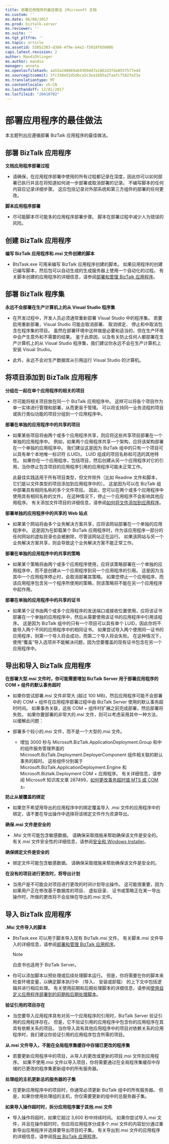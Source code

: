 ```yaml
---
title: 部署应用程序的最佳做法 |Microsoft 文档
ms.custom: ''
ms.date: 06/08/2017
ms.prod: biztalk-server
ms.reviewer: ''
ms.suite: ''
ms.tgt_pltfrm: ''
ms.topic: article
ms.assetid: 53852303-d368-4f9e-b4e2-f5918f65000b
caps.latest.revision: 2
author: MandiOhlinger
ms.author: mandia
manager: anneta
ms.openlocfilehash: aa55a240669ab9369dd7a1862d3fda055f577edd
ms.sourcegitcommit: 3fc338e52d5dbca2c3ea1685a2faafc7582fe23a
ms.translationtype: MT
ms.contentlocale: zh-CN
ms.lasthandoff: 12/01/2017
ms.locfileid: "26010702"
---
```

# <a name="best-practices-for-deploying-an-application"></a>部署应用程序的最佳做法
本主题列出应遵循部署 BizTalk 应用程序的最佳做法。  
  
## <a name="deploying-a-biztalk-application"></a>部署 BizTalk 应用程序  
 **文档应用程序部署过程**  
  
-   请确保，在应用程序部署中使用的所有过程都记录在深度，因此你可以如何部署已执行并且在将知道如何进一步部署或取消部署的记录。 不编写脚本的任何内容应记录详细步骤。 这应包括记录对外部系统和第三方组件的部署的任何更改。  
  
 **脚本应用程序部署**  
  
-   尽可能脚本尽可能多的应用程序部署步骤。 脚本在部署过程中减少人为错误的风险。  
  
## <a name="creating-a-biztalk-application"></a>创建 BizTalk 应用程序  
 **编写 BizTalk 应用程序和.msi 文件创建的脚本**  
  
-   BtsTask.exe 可用来编写 BizTalk 应用程序创建的脚本。 如果应用程序的创建已编写脚本，然后包可以自动生成的生成服务器上使用一个自动化的过程。 有关脚本创建的应用程序的详细信息，请参阅[部署和管理 BizTalk 应用程序](../core/deploying-and-managing-biztalk-applications.md)。
  
## <a name="deploying-a-biztalk-assembly"></a>部署 BizTalk 程序集  
 **永远不会部署在生产计算机上的从 Visual Studio 程序集**  
  
-   在开发过程中，开发人员必须通常重新部署 Visual Studio 中的程序集。 若要启用重新部署，Visual Studio 可能会取消部署、 取消绑定、 停止和中取消包含在程序集的项目。 虽然在部署环境中这样做是必要和适当的，但在生产环境中会产生意外和不需要的结果。 鉴于此原因，以及有关防止任何人都部署在生产计算机上的从 Visual Studio 程序集，我们建议你永远不会在生产计算机上安装 Visual Studio。  
  
-   此外，永远不会对生产数据库从引用运行 Visual Studio 的计算机。  
  
## <a name="adding-artifacts-to-a-biztalk-application"></a>将项目添加到 BizTalk 应用程序  
 **分组在一起在单个应用程序的相关的项目**  
  
-   尽可能将相关项目放在同一个 BizTalk 应用程序中。 这样可以将各个项目作为单一实体进行管理和部署，从而更易于管理。 可以将支持同一业务流程的项目或执行类似功能的项目分组到一个应用程序中。  
  
 **部署在单独的应用程序中的共享的项目**  
  
-   如果某些项目将由两个或多个应用程序共享，则应将这些共享项目部署在一个单独的应用程序中。 例如，如果两个应用程序共享一个架构，应将该架构部署在一个单独的应用程序中。 我们建议这是因为 BizTalk 组中的只有一个项目可以具有单个本地唯一标识符 (LUID)。 LUID 组成的项目名称和可选的其他特性。 如果你在一个应用程序，包括项目，然后创建从另一个应用程序对它的引用，当你停止包含项目的应用程序引用的应用程序可能未正常工作。  
  
     此最佳实践适用于所有项目类型，但文件除外（比如 Readme 文件和脚本，它们是以文件类型的项目添加到应用程序中的）。 这是因为可以在 BizTalk 组中部署具有相同名称的多个文件项目。 因此，您可以在两个或多个应用程序中使用具有相同名称的文件。 在这种情况下，停止一个应用程序不会影响其他应用程序。 有关添加文件项目的详细信息，请参阅[如何将文件添加到应用程序](../core/how-to-add-a-file-to-an-application.md)。  
  
 **部署单独的应用程序中的共享的 Web 站点**  
  
-   如果某个网站将由多个业务解决方案共享，应将该网站部署在一个单独的应用程序中。 这是因为在卸载某个 BizTalk 应用程序时，作为该应用程序一部分的任何网站的虚拟目录也会被删除，尽管该网站正在运行。 如果该网站与另一个业务解决方案共享，则会导致这个业务解决方案不能正常工作。  
  
 **部署在单独的应用程序中的共享的策略**  
  
-   如果某个策略将由两个或多个应用程序使用，应将该策略部署在一个单独的应用程序中，而不是创建从一个应用程序到另一个应用程序的引用。 这是因为当其中一个应用程序停止时，会取消部署其策略。 如果您停止一个应用程序，而该应用程序包含另一个程序所使用的策略，则该策略将不能在另一个应用程序中起作用。  
  
 **部署在单独的应用程序中的共享的证书**  
  
-   如果某个证书由两个或多个应用程序的发送端口或接收位置使用，应将该证书部署在一个单独的应用程序中，然后从需要使用该证书的应用程序中引用该程序。 这是因为 BizTalk 组中的只有一个项目可以具有单个 LUID，因此你将不能导入两个不同的应用程序中的相同证书。 如果尝试导入两个使用同一证书的应用程序，则第一个导入将会成功，而第二个导入将会失败。 在这种情况下，使用“覆盖”导入选项并不能解决问题，因为您要覆盖的现有证书包含在另一个应用程序中。  
  
## <a name="exporting-and-importing-a-biztalk-application"></a>导出和导入 BizTalk 应用程序  
 **在部署大型.msi 文件时，你可能需要增加 BizTalk Server 用于部署应用程序的 COM + 组件的默认事务超时**  
  
-   如果你尝试部署.msi 文件非常大 (超过 100 MB)，然后应用程序可能不会部署中的 COM + 组件在应用程序部署过程中由 BizTalk Server 使用的默认事务超时时间。 如果事务关联，这些 COM + 组件时扩展之前完成部署，然后部署将失败。 如果你要部署的非常大的.msi 文件，则可以考虑采用其中一种方法，以缓解此问题：  
  
-   部署多个较小的.msi 文件，而不是一个大型的.msi 文件。  
  
    -   增加 3000 秒与 Microsoft.BizTalk.ApplicationDeployment.Group 和中的组件服务管理界面的 Microsoft.BizTalk.Deployment.DeployerComponent 组件相关联的默认事务的超时。 这些组件分别属于 Microsoft.BizTalk.ApplicationDeployment.Engine 和 Microsoft.Biztalk.Deployment COM + 应用程序。 有关详细信息，请参阅 Microsoft 知识库文章 287499，[如何更改事务超时值 MTS 或 COM +](https://support.microsoft.com/help/287499/how-to-change-the-transaction-time-out-value-for-mts-or-com)。  
  
 **防止从被覆盖的绑定**  
  
-   如果您不希望用导出的应用程序中的绑定覆盖导入 .msi 文件的应用程序中的绑定，请不要在导出操作中选择将该绑定文件作为资源导出。  
  
 **确保.msi 文件是安全的**  
  
-   .Msi 文件可能包含敏感数据。 请确保采取措施来帮助确保该文件是安全的。 有关.msi 文件安全性的详细信息，请参阅[安全和 Windows Installer](../core/security-and-windows-installer.md)。  
  
 **确保绑定文件是安全的**  
  
-   绑定文件可能包含敏感数据。 请确保采取措施来帮助确保该文件是安全的。  
  
 **在没有的项目进行更改时，将导出计划**  
  
-   当用户是不可能会对项目进行更改的时间计划导出操作。 这可能很重要，因为如果用户正在修改基于数据库的项目、 虚拟目录、 证书或策略正在某一导出操作时，所做的更改将不会反映在导出的.msi 文件。  
  
## <a name="importing-a-biztalk-application"></a>导入 BizTalk 应用程序  
 **.Msi 文件导入的脚本**  
  
-   BtsTask.exe 可以用于脚本导入现有 BizTalk.msi 文件。 有关脚本.msi 文件导入的详细信息，请参阅[部署和管理 BizTalk 应用程序](../core/deploying-and-managing-biztalk-applications.md)。 
  
    > [!NOTE]  
    >  白皮书也适用于 BizTalk Server。  
  
-   你可以添加脚本以预处理或后续处理脚本运行。 但是，你将需要在你的脚本来检查环境变量，以确定脚本执行中 （导入、 安装或卸载） 的上下文中包括逻辑并进行相应处理。 有关使用前期和后期处理脚本的详细信息，请参阅[使用自定义应用程序部署到的前期和后期处理脚本](../core/using-pre-and-post-processing-scripts-to-customize-application-deployment.md)。 
  
 **验证引用的项目存在**  
  
-   当您要导入应用程序具有对另一个应用程序的引用时，BizTalk Server 验证引用的应用程序存在。 但是，它不验证引用的应用程序中包含你的应用程序在其具有依赖关系的项目。 当你导入具有其他应用程序中的项目对依赖关系的应用程序时，我们建议你验证引用的应用程序包含所需的项目。  
  
 **从.msi 文件导入，不能在全局程序集缓存中存储已更改的程序集**  
  
-   若要更新应用程序中的项目，从导入的更改或更新的项目.msi 文件到应用程序。 如果不使用.msi 文件以导入项目，你将需要通过在全局程序集缓存中存储的已更改的程序集更新组中的所有服务器。  
  
 **处理组的主机更新总的服务器的子集**  
  
-   在更新应用程序中的项目时，你通常必须更新 BizTalk 组中的所有服务器。 但是，如果你使用处理组的主机，你仅需要更新的组中的总服务器子集。  
  
 **如果导入操作超时时，拆分应用程序置于其他.msi 文件**  
  
-   导入操作将超时，如果它超过 3,600 秒中持续时间。 如果你尝试导入.msi 文件，并且在操作超时时，你应将应用程序分成多个.msi 文件的内容划分通过重新导出应用程序并选择要导出项目的子集。 有关导出到.msi 文件的应用程序的详细信息，请参阅[导出 BizTalk 应用程序](../core/how-to-export-a-biztalk-application.md)。